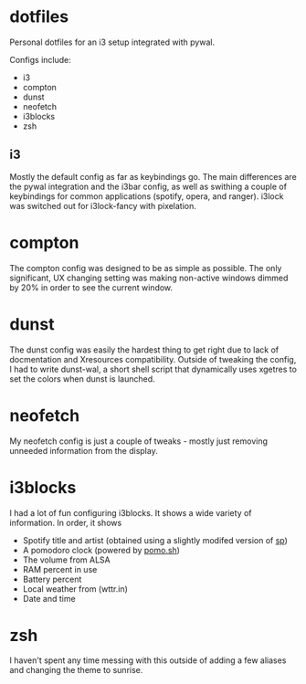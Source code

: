 # dotfiles

Personal dotfiles for an i3 setup integrated with pywal.

Configs include:
  - i3
  - compton
  - dunst
  - neofetch
  - i3blocks
  - zsh

## i3

Mostly the default config as far as keybindings go. The main differences are the pywal integration and the i3bar config, as well as swithing a couple of keybindings for common applications (spotify, opera, and ranger). i3lock was switched out for i3lock-fancy with pixelation.

# compton

The compton config was designed to be as simple as possible. The only significant, UX changing setting was making non-active windows dimmed by 20% in order to see the current window.

# dunst

The dunst config was easily the hardest thing to get right due to lack of docmentation and Xresources compatibility. Outside of tweaking the config, I had to write dunst-wal, a short shell script that dynamically uses xgetres to set the colors when dunst is launched.

# neofetch

My neofetch config is just a couple of tweaks - mostly just removing unneeded information from the display.

# i3blocks

I had a lot of fun configuring i3blocks. It shows a wide variety of information. In order, it shows
  - Spotify title and artist (obtained using a slightly modifed version of [sp](https://gist.github.com/wandernauta/6800547))
  - A pomodoro clock (powered by [pomo.sh](https://github.com/jsspencer/pomo))
  - The volume from ALSA
  - RAM percent in use
  - Battery percent
  - Local weather from (wttr.in)
  - Date and time
  
  # zsh
  
  I haven't spent any time messing with this outside of adding a few aliases and changing the theme to sunrise.
